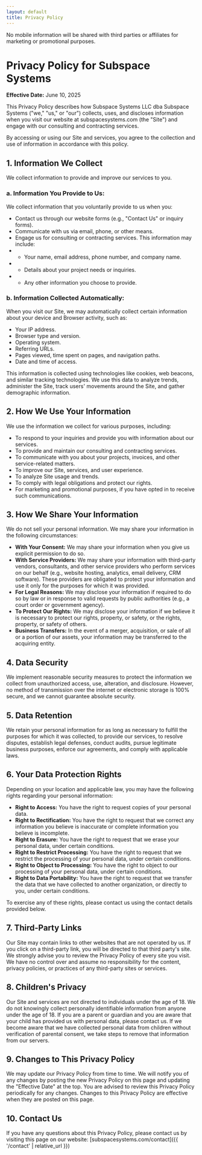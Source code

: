 ```yaml
---
layout: default
title: Privacy Policy
---
```


No mobile information will be shared with third parties or affiliates for marketing or promotional purposes.


# Privacy Policy for Subspace Systems

**Effective Date:** June 10, 2025

This Privacy Policy describes how Subspace Systems LLC dba Subspace Systems ("we," "us," or "our") collects, uses, and discloses information when you visit our website at subspacesystems.com (the "Site") and engage with our consulting and contracting services.

By accessing or using our Site and services, you agree to the collection and use of information in accordance with this policy.

## 1. Information We Collect

We collect information to provide and improve our services to you.

### a. Information You Provide to Us:

We collect information that you voluntarily provide to us when you:

* Contact us through our website forms (e.g., "Contact Us" or inquiry forms).
* Communicate with us via email, phone, or other means.
* Engage us for consulting or contracting services. This information may include:
* * Your name, email address, phone number, and company name.
* * Details about your project needs or inquiries.
* * Any other information you choose to provide.

### b. Information Collected Automatically:

When you visit our Site, we may automatically collect certain information about your device and Browser activity, such as:

* Your IP address.
* Browser type and version.
* Operating system.
* Referring URLs.
* Pages viewed, time spent on pages, and navigation paths.
* Date and time of access.

This information is collected using technologies like cookies, web beacons, and similar tracking technologies. We use this data to analyze trends, administer the Site, track users' movements around the Site, and gather demographic information.

## 2. How We Use Your Information

We use the information we collect for various purposes, including:

* To respond to your inquiries and provide you with information about our services.
* To provide and maintain our consulting and contracting services.
* To communicate with you about your projects, invoices, and other service-related matters.
* To improve our Site, services, and user experience.
* To analyze Site usage and trends.
* To comply with legal obligations and protect our rights.
* For marketing and promotional purposes, if you have opted in to receive such communications.

## 3. How We Share Your Information

We do not sell your personal information. We may share your information in the following circumstances:

* **With Your Consent:** We may share your information when you give us explicit permission to do so.
* **With Service Providers:** We may share your information with third-party vendors, consultants, and other service providers who perform services on our behalf (e.g., website hosting, analytics, email delivery, CRM software). These providers are obligated to protect your information and use it only for the purposes for which it was provided.
* **For Legal Reasons:** We may disclose your information if required to do so by law or in response to valid requests by public authorities (e.g., a court order or government agency).
* **To Protect Our Rights:** We may disclose your information if we believe it is necessary to protect our rights, property, or safety, or the rights, property, or safety of others.
* **Business Transfers:** In the event of a merger, acquisition, or sale of all or a portion of our assets, your information may be transferred to the acquiring entity.

## 4. Data Security

We implement reasonable security measures to protect the information we collect from unauthorized access, use, alteration, and disclosure. However, no method of transmission over the internet or electronic storage is 100% secure, and we cannot guarantee absolute security.

## 5. Data Retention

We retain your personal information for as long as necessary to fulfill the purposes for which it was collected, to provide our services, to resolve disputes, establish legal defenses, conduct audits, pursue legitimate business purposes, enforce our agreements, and comply with applicable laws.

## 6. Your Data Protection Rights

Depending on your location and applicable law, you may have the following rights regarding your personal information:

* **Right to Access:** You have the right to request copies of your personal data.
* **Right to Rectification:** You have the right to request that we correct any information you believe is inaccurate or complete information you believe is incomplete.
* **Right to Erasure:** You have the right to request that we erase your personal data, under certain conditions.
* **Right to Restrict Processing:** You have the right to request that we restrict the processing of your personal data, under certain conditions.
* **Right to Object to Processing:** You have the right to object to our processing of your personal data, under certain conditions.
* **Right to Data Portability:** You have the right to request that we transfer the data that we have collected to another organization, or directly to you, under certain conditions.

To exercise any of these rights, please contact us using the contact details provided below.

## 7. Third-Party Links

Our Site may contain links to other websites that are not operated by us. If you click on a third-party link, you will be directed to that third party's site. We strongly advise you to review the Privacy Policy of every site you visit. We have no control over and assume no responsibility for the content, privacy policies, or practices of any third-party sites or services.

## 8. Children's Privacy

Our Site and services are not directed to individuals under the age of 18. We do not knowingly collect personally identifiable information from anyone under the age of 18. If you are a parent or guardian and you are aware that your child has provided us with personal data, please contact us. If we become aware that we have collected personal data from children without verification of parental consent, we take steps to remove that information from our servers.

## 9. Changes to This Privacy Policy

We may update our Privacy Policy from time to time. We will notify you of any changes by posting the new Privacy Policy on this page and updating the "Effective Date" at the top. You are advised to review this Privacy Policy periodically for any changes. Changes to this Privacy Policy are effective when they are posted on this page.

## 10. Contact Us

If you have any questions about this Privacy Policy, please contact us by visiting this page on our website: [subspacesystems.com/contact]({{ '/contact' | relative_url }})
